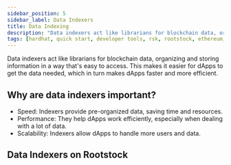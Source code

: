 ```yaml
---
sidebar_position: 5
sidebar_label: Data Indexers
title: Data Indexing
description: "Data indexers act like librarians for blockchain data, organizing and storing information in a way that's easy to access. This makes it easier for dApps to get the data needed, which in turn makes dApps faster and more efficient. Explore data indexers on Rootstock." 
tags: [hardhat, quick start, developer tools, rsk, rootstock, ethereum, dApps, smart contracts]
---
```


Data indexers act like librarians for blockchain data, organizing and storing information in a way that's easy to access. This makes it easier for dApps to get the data needed, which in turn makes dApps faster and more efficient.

## Why are data indexers important?

* Speed: Indexers provide pre-organized data, saving time and resources.
* Performance: They help dApps work efficiently, especially when dealing with a lot of data.
* Scalability: Indexers allow dApps to handle more users and data.

## Data Indexers on Rootstock

<CardsGrid>
  <CardsGridItem
    title="TheGraph"
    subtitle="data indexers"
    color="green"
    description="Getting historical data on smart contracts can be challenging when building dApps."
    linkHref="/dev-tools/data/thegraph/"
    linkTitle="Get Started"
  />
  <CardsGridItem
    title="Envio"
    subtitle="data indexers"
    color="green"
    description="Envio is a feature-rich indexing solution that provides developers with a seamless and efficient way to index and aggregate real-time or historical blockchain data for Rootstock, and **other EVM chains**."
    linkHref="/dev-tools/data/envio/"
    linkTitle="Get Started"
  />
   <CardsGridItem
    title="Covalent"
    subtitle="data indexers"
    color="green"
    description="Covalent provides the industry-leading Unified API bringing visibility to billions of Web3 data points. Developers use Covalent to build exciting multi-chain applications like crypto wallets, NFT galleries, and investor dashboard tools utilizing data from 100+ blockchains including Rootstock."
    linkHref="/dev-tools/data/covalent/"
    linkTitle="Get Started"
  />
</CardsGrid>


